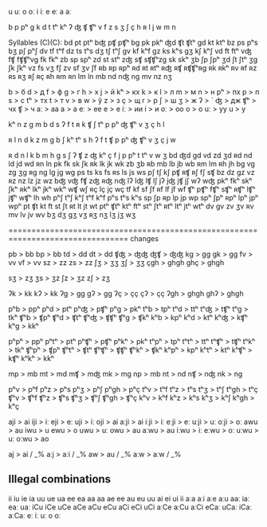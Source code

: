 u uː o oː i iː e eː a aː

b p pʰ g k d t tʰ kʰ ʔ ʤ ʧ ʧʰ v f z s ʒ ʃ ç h ʀ l j w m n

Syllables (C)(C):
bd pt ptʰ bʤ pʧ pʧʰ bg pk pkʰ ʤd ʧt ʧtʰ gd kt ktʰ bz ps pʰs bʒ pʃ pʰʃ dv tf tʰf dz ts tʰs dʒ tʃ tʰʃ gv kf kʰf gz ks kʰs gʒ kʃ kʰʃ vd ft ftʰ vʤ fʧ fʧʧʰvg fk fkʰ zb sp spʰ zd st stʰ zʤ sʧ sʧʧʰzg sk skʰ ʒb ʃp ʃpʰ ʒd ʃt ʃtʰ ʒg ʃk ʃkʰ vz fs vʒ fʃ zv sf ʒv ʃf ʀb ʀp ʀpʰ ʀd ʀt ʀtʰ ʀʤ ʀʧ ʀʧʧʰʀg ʀk ʀkʰ ʀv ʀf ʀz ʀs ʀʒ ʀʃ ʀç ʀh ʀm ʀn lm ln mb nd nʤ ng mv nz nʒ

b > б
d > д
f > ф
g > г
h > х
j > й
kʰ > кх
k > к
l > л
m > м
n > н
pʰ > пх
p > п
s > с
tʰ > тх
t > т
v > в
w > ў
z > з
ç > щ
r > р
ʃ > ш
ʒ > ж
ʔ > `
ʤ > дж
ʧʰ > чх
ʧ > ч
aː > аа
a > а
eː > ее
e > е
iː > ии
i > и
oː > оо
o > о
uː > уу
u > у

kʰ
n
z
g
m
b
d
s
ʔ
f
t
ʀ
k
ʧ
ʃ
tʰ
p
pʰ
ʤ
ʧʰ
v
ʒ
ç
h
l



ʀ
l
n
d
k
z
m
g
b
ʃ
kʰ
tʰ
s
h
ʔ
f
t
ʧ
p
pʰ
ʤ
ʧʰ
v
ʒ
ç
j
w



 ʀ
 d
 n
 l
 k
 b
 m
 h
 g
 s
 ʃ
 ʔ
 ʧ
 z
 ʤ
 kʰ
 ç
 f
 j
 p
 pʰ
 t
 tʰ
 v
 w
 ʒ
 bd
 ʤd
 gd
 vd
 zd
 ʒd
 ʀd
 nd
 ld
 jd
 wd
 ʀn
 ln
 pk
 fk
 sk
 ʃk
 ʀk
 lk
 jk
 wk
 zb
 ʒb
 ʀb
 mb
 lb
 jb
 wb
 ʀm
 lm
 ʀh
 jh
 bg
 vg
 zg
 ʒg
 ʀg
 ng
 lg
 jg
 wg
 ps
 ts
 ks
 fs
 ʀs
 ls
 js
 ws
 pʃ
 tʃ
 kʃ
 pʧ
 ʀʧ
 ʀʃ
 fʃ
 sʧ
 bz
 dz
 gz
 vz
 ʀz
 nz
 lz
 jz
 wz
bʤ
vʤ
fʧ
zʤ
ʀʤ
nʤ
lʔ
lʤ
lʧ
lʃ
jʔ
jʤ
jʧ
jʃ
wʔ
wʤ
pkʰ
fkʰ
skʰ
ʃkʰ
ʀkʰ
lkʰ
jkʰ
wkʰ
wʧ
wʃ
ʀç
lç
jç
wç
tf
kf
sf
ʃf
ʀf
lf
jf
wf
 ʧʰ
pʧʰ
fʧʰ
sʧʰ
ʀʧʰ
lʧʰ
jʧʰ
wʧʰ
lh
wh
pʰʃ
tʰʃ
kʰʃ
tʰf
kʰf
pʰs
tʰs
kʰs
sp
ʃp
ʀp
lp
jp
wp
spʰ
ʃpʰ
ʀpʰ
lpʰ
jpʰ
wpʰ
pt
ʧt
kt
ft
st
ʃt
ʀt
lt
jt
wt
ptʰ
ʧtʰ
ktʰ
ftʰ
stʰ
ʃtʰ
ʀtʰ
ltʰ
jtʰ
wtʰ
dv
gv
zv
ʒv
ʀv
mv
lv
jv
wv
bʒ
dʒ
gʒ
vʒ
ʀʒ
nʒ
lʒ
jʒ
wʒ

================================================================================
changes



pb > bb
bp > bb
td > dd
dt > dd
ʧʤ > ʤʤ
ʤʧ > ʤʤ
kg > gg
gk > gg
fv > vv
vf > vv
sz > zz
zs > zz
ʃʒ > ʒʒ
ʒʃ > ʒʒ
çgh > ghgh
ghç > ghgh

sʒ > zʒ
ʒs > ʒz
ʃz > ʒz
zʃ > zʒ

ʔk > kk
kʔ > kk
ʔg > gg
gʔ > gg
ʔç > çç
çʔ > çç
ʔgh > ghgh
ghʔ > ghgh

pʰb > ppʰ
pʰd > ptʰ
pʰʤ > pʧʰ
pʰg > pkʰ
tʰb > tpʰ
tʰd > ttʰ
tʰʤ > tʧʰ
tʰg > tkʰ
ʧʰb > ʧpʰ
ʧʰd > ʧtʰ
ʧʰʤ > ʧʧʰ
ʧʰg > ʧkʰ
kʰb > kpʰ
kʰd > ktʰ
kʰʤ > kʧʰ
kʰg > kkʰ

pʰpʰ > ppʰ
pʰtʰ > ptʰ
pʰʧʰ > pʧʰ
pʰkʰ > pkʰ
tʰpʰ > tpʰ
tʰtʰ > ttʰ
tʰʧʰ > tʧʰ
tʰkʰ > tkʰ
ʧʰpʰ > ʧpʰ
ʧʰtʰ > ʧtʰ
ʧʰʧʰ > ʧʧʰ
ʧʰkʰ > ʧkʰ
kʰpʰ > kpʰ
kʰtʰ > ktʰ
kʰʧʰ > kʧʰ
kʰkʰ > kkʰ

mp > mb
mt > md
mʧ > mʤ
mk > mg
np > mb
nt > nd
nʧ > nʤ
nk > ng

pʰv > pʰf
pʰz > pʰs
pʰʒ > pʰʃ
pʰgh > pʰç
tʰv > tʰf
tʰz > tʰs
tʰʒ > tʰʃ
tʰgh > tʰç
ʧʰv > ʧʰf
ʧʰz > ʧʰs
ʧʰʒ > ʧʰʃ
ʧʰgh > ʧʰç
kʰv > kʰf
kʰz > kʰs
kʰʒ > kʰʃ
kʰgh > kʰç




aji > ai
iji > iː
eji > eː
uji > iː
oji > ai
aːji > ai
iːji > iː
eːji > eː
uːji > uː
oːji > oː
awu > au
iwu > u
ewu > o
uwu > uː
owu > au
aːwu > au
iːwu > iː
eːwu > oː
uːwu > uː
oːwu > ao

aj > ai / _%
aːj > aːi / _%
aw > au / _%
aːw > aːw / _%

## Illegal combinations

ii iu ie ia uu ue ua ee ea aa
aa ae ee au eu uu ai ei ui ii
aːa aːi aːe aːu
aaː iaː eaː uaː
iCu iCe uCe
aCe aCu eCu aCi eCi uCi
aːCe aːCu aːCi
eCaː uCaː iCaː
aːCaː
eː
iː
uː
o
oː
